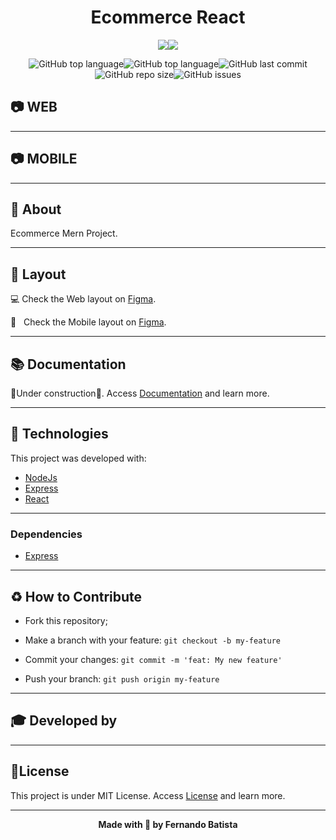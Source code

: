 <h1 align="center">Ecommerce React</h1>
<!---
<p align="center">
<img src=""/>
</p>
-->

<div align="center">
<img src="https://img.shields.io/badge/ECOMMERCE-REACT-ff9900?style=for-the-badge&logo=appveyor"/><img src="https://img.shields.io/badge/LICENSE-MIT-ff9900?style=for-the-badge&logo=appveyor" />

![GitHub top language](https://img.shields.io/github/languages/count/Nandosbx/mern-ecommerce?color=ff9900&&style=for-the-badge&logo=appveyor)![GitHub top language](https://img.shields.io/github/languages/top/Nandosbx/mern-ecommerce?color=ff9900&&style=for-the-badge&logo=appveyor)![GitHub last commit](https://img.shields.io/github/last-commit/Nandosbx/mern-ecommerce?color=ff9900&&style=for-the-badge&logo=appveyor)![GitHub repo size](https://img.shields.io/github/repo-size/Nandosbx/mern-ecommerce?color=ff9900&&style=for-the-badge&logo=appveyor)![GitHub issues](https://img.shields.io/github/issues/Nandosbx/mern-ecommerce?color=ff9900&&style=for-the-badge&logo=appveyor)
</div>

<h2>	📷  WEB</h2>
<div align='center'>
<!---
<img src="./.github/" width=100% height=100%/>
<img src="./.github/" width=100% height=100%/>
<img src="./.github/" width=100% height=100%/>
-->
</div>

------------

<h2>	📷 MOBILE</h2></h2>
<div align='center'>
<!---
<img src="./.github/" width=20% height=20%/>
<img src="./.github/" width=20% height=20%/>
<img src="./.github/" width=20% height=20%/>
<img src="./.github/" width=20% height=20%/>
-->
</div>

------------

<h2>📖 About</h2>

Ecommerce Mern Project.

------------
<h2>🔖 Layout</h2>
<div align="justify">

💻 Check the Web layout on <a href="#">Figma</a>.

📱 &nbsp; Check the Mobile layout on <a href="#">Figma</a>.
</div>

------------

<h2>📚 Documentation</h2>

🚧Under construction🚧.
Access <a href="https://github.com/Nandosbx/mern-ecommerce/blob/master/DOCUMENTATION.md">Documentation</a> and learn more.

------------

<h2>🚀 Technologies</h2>

This project was developed with:
- [NodeJs](https://nodejs.org/en/ "NodeJs")
- [Express](https://expressjs.com/ "Express")
- [React](https://reactjs.org/ "React")


------------


<h3>Dependencies</h3>

- [Express](https://expressjs.com/ "Express")



------------


<h2>♻️ How to Contribute</h2>

- Fork this repository;

- Make a branch with your feature: `git checkout -b my-feature`

- Commit your changes: `git commit -m 'feat: My new feature'`

- Push your branch: `git push origin my-feature`

------------

<h2>🎓 Developed by</h2>


------------


<h2>📃License</h2>

This project is under MIT License. Access <a href="https://github.com/Nandosbx/mern-ecommerce/blob/master/LICENSE.md">License</a> and learn more.

------------


<footer align="center">
 <strong align="center">Made with 💜 by Fernando Batista</strong>
</footer>

